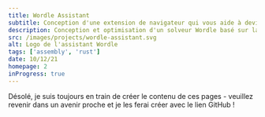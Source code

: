 ```yaml
---
title: Wordle Assistant
subtitle: Conception d'une extension de navigateur qui vous aide à deviner le meilleur mot suivant dans Wordle
description: Conception et optimisation d'un solveur Wordle basé sur la théorie de l'information en utilisant Rust. Ensuite, nous avons combiné les extensions de navigateur WebAssembly et Chrome pour permettre au solveur d'être utilisé de manière interactive pour aider dans le jeu Worlde existant.
src: /images/projects/wordle-assistant.svg
alt: Logo de l'assistant Wordle
tags: ['assembly', 'rust']
date: 10/12/21
homepage: 2
inProgress: true
---
```


Désolé, je suis toujours en train de créer le contenu de ces pages - veuillez revenir dans un avenir proche et je les ferai créer avec le lien GitHub !